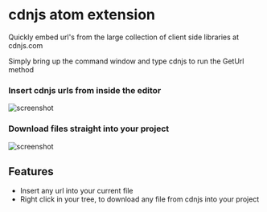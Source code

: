 # cdnjs atom extension

Quickly embed url's from the large collection of client side libraries at cdnjs.com

Simply bring up the command window and type cdnjs to run the GetUrl method

### Insert cdnjs urls from inside the editor

![screenshot](https://cdn.rawgit.com/cdnjs/atom-extension/master/screenshots/geturl.gif)

### Download files straight into your project
![screenshot](https://cdn.rawgit.com/cdnjs/atom-extension/master/screenshots/downloadfile.gif)

## Features

* Insert any url into your current file
* Right click in your tree, to download any file from cdnjs into your project

